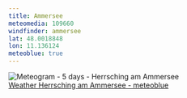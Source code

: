 ```yaml
---
title: Ammersee
meteomedia: 109660
windfinder: ammersee
lat: 48.0018848
lon: 11.136124
meteoblue: true
---
```

<img src="//my.meteoblue.com/visimage/meteogram_web?look=KILOMETER_PER_HOUR%2CCELSIUS%2CMILLIMETER&apikey=5838a18e295d&temperature=C&windspeed=kmh&precipitationamount=mm&winddirection=3char&city=Herrsching+am+Ammersee&iso2=de&lat=47.998901&lon=11.176800&asl=551&tz=Europe%2FBerlin&lang=en&sig=828cd14f47d340fa48ece15889180b55" srcset="//my.meteoblue.com/visimage/meteogram_web_hd?look=KILOMETER_PER_HOUR%2CCELSIUS%2CMILLIMETER&apikey=5838a18e295d&temperature=C&windspeed=kmh&precipitationamount=mm&winddirection=3char&city=Herrsching+am+Ammersee&iso2=de&lat=47.998901&lon=11.176800&asl=551&tz=Europe%2FBerlin&lang=en&sig=df56b3285f95259b6d9ddb69185629cc 1.4x" alt="Meteogram - 5 days - Herrsching am Ammersee"><a href="https://www.meteoblue.com/en/weather/week/herrsching-am-ammersee_germany_2905604" target="_blank" style="display: block;">Weather Herrsching am Ammersee - meteoblue</a>
